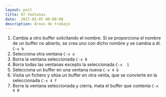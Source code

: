 ```yaml
---
layout: post
title: 07 Ventanas
date:  2017-03-07 00:00:00
description: Áreas de trabajo
---
```


1. Cambia a otro buffer solicitando el nombre. Si se proporciona el nombre de un buffer no abierto, se crea uno con dicho nombre y se cambia a él. `C-x b`
2. Selecciona otra ventana `C-x o`
3. Borra la ventana seleccionada `C-x 0`
4. Borra todas las ventanas excepto la seleccionada `C-x  1`
5. Selecciona un buffer en una ventana nueva `C-x 4 b`
6. Visita un fichero y sitúa un buffer en otra venta, que se convierte en la seleccionada `C-x 4 f`
7. Borra la ventana seleccionada y cierra, mata el buffer que contenia `C-x 4 0`
